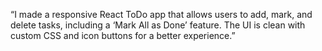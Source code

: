 “I made a responsive React ToDo app that allows users to add, mark, and delete tasks, including a ‘Mark All as Done’ feature. The UI is clean with custom CSS and icon buttons for a better experience.”

